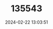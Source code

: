 ---
title: "135543"
category: "Gobio ohridanus"
draft: false
date: 2024-02-22 13:03:51
languages:
  Albanian: ["Mrena e Ohrit"]
  Macedonian: ["Охридски мренец"]
  English: ["Ohrid Gudgeon"]
---